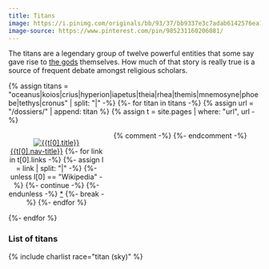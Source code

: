 ```yaml
---
title: Titans
image: https://i.pinimg.com/originals/bb/93/37/bb9337e3c7adab6142576ea18352f559.png
image-source: https://www.pinterest.com/pin/985231160206081/
---
```


The titans are a legendary group of twelve powerful entities that some say gave rise to [the gods](eternals) themselves. How much of that story is really true is a source of frequent debate amongst religious scholars.

{% assign titans = "oceanus|koios|crius|hyperion|iapetus|theia|rhea|themis|mnemosyne|phoebe|tethys|cronus" | split: "|" -%}
{%- for titan in titans -%}
{% assign url = "/dossiers/" | append: titan %}
{% assign t = site.pages | where: "url", url -%}
<div style="display: inline-block; max-width: 192px; padding-right: 1em; text-align: center; vertical-align: top"><p>
  <a href="{{site.baseurl}}{{t[0].url}}"><img src="{{t[0].image}}" title="{{t[0].title}}" alt="{{t[0].title}}" style="max-height: 192px" /><br />{{t[0].nav-title}}</a>
{%- for link in t[0].links -%}
  {%- assign l = link | split: "|" -%}
  {%- unless l[0] == "Wikipedia" -%} {%- continue -%} {%- endunless -%}
  <a href="{{l[1]}}">*</a>
  {%- break -%}
{%- endfor %}
</p></div>
{% comment -%} {%- endcomment -%}
{%- endfor %}

### List of titans

{% include charlist race="titan (sky)" %}
